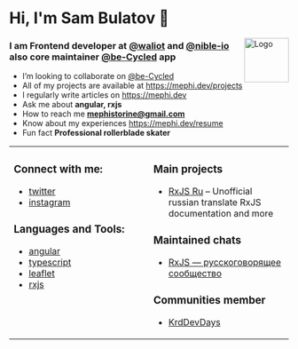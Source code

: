 # Hi, I'm Sam Bulatov 👋

<img align="right" src="http://mephi.dev/static/pictures/mephistorine.svg" alt="Logo" width="80" height="80">

### I am Frontend developer at [@waliot](https://github.com/waliot) and [@nible-io](https://github.com/nible-io) also core maintainer [@be-Cycled](https://github.com/be-Cycled) app

- I’m looking to collaborate on [@be-Cycled](https://github.com/be-Cycled)
- All of my projects are available at https://mephi.dev/projects
- I regularly write articles on https://mephi.dev
- Ask me about **angular, rxjs**
- How to reach me **mephistorine@gmail.com**
- Know about my experiences https://mephi.dev/resume
- Fun fact **Professional rollerblade skater**

<table><tr><td valign="top" width="50%">

### Connect with me:

- [twitter](https://twitter.com/mephistorine)
- [instagram](https://instagram.com/mephistorine)

### Languages and Tools:

- [angular](https://angular.io)
- [typescript](https://www.typescriptlang.org)
- [leaflet](https://leafletjs.com/)
- [rxjs](https://rxjs.dev/)

</td><td>
  
### Main projects

- [RxJS Ru](https://learnrxjs.ru) – Unofficial russian translate RxJS documentation and more

### Maintained chats

- [RxJS — русскоговорящее сообщество](https://t.me/rxjs_ru)

### Communities member

- [KrdDevDays](https://krd.dev)

</td></tr></table>

